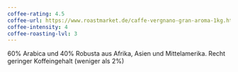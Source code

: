 ```yaml
---
coffee-rating: 4.5
coffee-url: https://www.roastmarket.de/caffe-vergnano-gran-aroma-1kg.html
coffee-intensity: 4
coffee-roasting-lvl: 3
---
```

60% Arabica und 40% Robusta aus Afrika, Asien und Mittelamerika.
Recht geringer Koffeingehalt (weniger als 2%)
